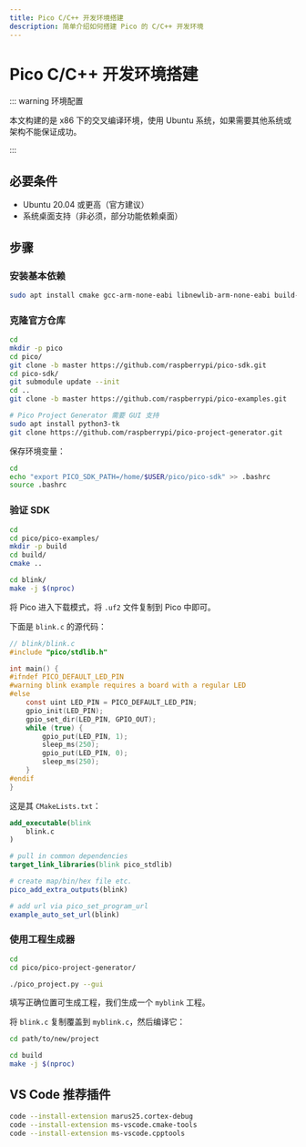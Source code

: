 ```yaml
---
title: Pico C/C++ 开发环境搭建
description: 简单介绍如何搭建 Pico 的 C/C++ 开发环境
---
```


# Pico C/C++ 开发环境搭建

::: warning 环境配置

本文构建的是 x86 下的交叉编译环境，使用 Ubuntu 系统，如果需要其他系统或架构不能保证成功。

:::

## 必要条件

- Ubuntu 20.04 或更高（官方建议）
- 系统桌面支持（非必须，部分功能依赖桌面）

## 步骤

### 安装基本依赖

```bash
sudo apt install cmake gcc-arm-none-eabi libnewlib-arm-none-eabi build-essential
```

### 克隆官方仓库

```bash
cd
mkdir -p pico
cd pico/
git clone -b master https://github.com/raspberrypi/pico-sdk.git
cd pico-sdk/
git submodule update --init
cd ..
git clone -b master https://github.com/raspberrypi/pico-examples.git

# Pico Project Generator 需要 GUI 支持
sudo apt install python3-tk
git clone https://github.com/raspberrypi/pico-project-generator.git
```

保存环境变量：

```bash
cd
echo "export PICO_SDK_PATH=/home/$USER/pico/pico-sdk" >> .bashrc
source .bashrc
```

### 验证 SDK

```bash
cd
cd pico/pico-examples/
mkdir -p build
cd build/
cmake ..

cd blink/
make -j $(nproc)
```

将 Pico 进入下载模式，将 `.uf2` 文件复制到 Pico 中即可。

下面是 `blink.c` 的源代码：

```c
// blink/blink.c
#include "pico/stdlib.h"

int main() {
#ifndef PICO_DEFAULT_LED_PIN
#warning blink example requires a board with a regular LED
#else
    const uint LED_PIN = PICO_DEFAULT_LED_PIN;
    gpio_init(LED_PIN);
    gpio_set_dir(LED_PIN, GPIO_OUT);
    while (true) {
        gpio_put(LED_PIN, 1);
        sleep_ms(250);
        gpio_put(LED_PIN, 0);
        sleep_ms(250);
    }
#endif
}
```

这是其 `CMakeLists.txt`：

```cmake
add_executable(blink
    blink.c
)

# pull in common dependencies
target_link_libraries(blink pico_stdlib)

# create map/bin/hex file etc.
pico_add_extra_outputs(blink)

# add url via pico_set_program_url
example_auto_set_url(blink)
```

### 使用工程生成器

```bash
cd
cd pico/pico-project-generator/

./pico_project.py --gui
```

填写正确位置可生成工程，我们生成一个 `myblink` 工程。

将 `blink.c` 复制覆盖到 `myblink.c`，然后编译它：

```bash
cd path/to/new/project

cd build
make -j $(nproc)
```

## VS Code 推荐插件

```bash
code --install-extension marus25.cortex-debug
code --install-extension ms-vscode.cmake-tools
code --install-extension ms-vscode.cpptools
```
